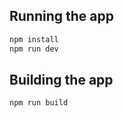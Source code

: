 



## Running the app

```bash
npm install
npm run dev
```

## Building the app

```bash
npm run build
```

